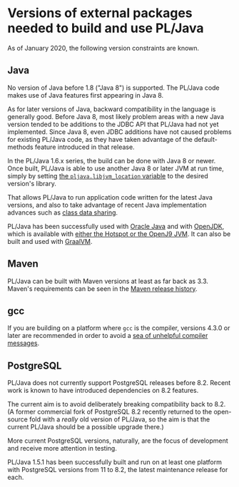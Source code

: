 # Versions of external packages needed to build and use PL/Java

As of January 2020, the following version constraints are known.

## Java

No version of Java before 1.8 ("Java 8") is supported. The PL/Java code
makes use of Java features first appearing in Java 8.

As for later versions of Java, backward compatibility in the language is
generally good. Before Java 8, most likely problem areas with a new Java
version tended to be additions to the JDBC API that PL/Java had not yet
implemented. Since Java 8, even JDBC additions have not caused problems for
existing PL/Java code, as they have taken advantage of the default-methods
feature introduced in that release.

In the PL/Java 1.6.x series, the build can be done with Java 8 or newer.
Once built, PL/Java is able to use another Java 8 or later JVM at run time,
simply by setting
[the `pljava.libjvm_location` variable][jvml] to the desired version's library.

That allows PL/Java to run application code written for the latest Java
versions, and also to take advantage of recent Java implementation advances
such as [class data sharing][cds].

PL/Java has been successfully used with [Oracle Java][orj] and with
[OpenJDK][], which is available with
[either the Hotspot or the OpenJ9 JVM][hsj9]. It can also be built and used
with [GraalVM][].

[jvml]: ../use/variables.html
[cds]:  ../install/vmoptions.html#Class_data_sharing
[orj]: https://www.oracle.com/technetwork/java/javase/downloads/index.html
[OpenJDK]: https://adoptopenjdk.net/
[hsj9]: https://www.eclipse.org/openj9/oj9_faq.html
[GraalVM]: https://www.graalvm.org/

## Maven

PL/Java can be built with Maven versions at least as far back as 3.3.
Maven's requirements can be seen in the [Maven release history][mvnhist].

[mvnhist]: https://maven.apache.org/docs/history.html

## gcc

If you are building on a platform where `gcc` is the compiler,
versions 4.3.0 or later are recommended in order to avoid a
[sea of unhelpful compiler messages][gcc35214].

[gcc35214]: https://gcc.gnu.org/bugzilla/show_bug.cgi?id=35214

## PostgreSQL

PL/Java does not currently support PostgreSQL releases before 8.2.
Recent work is known to have introduced dependencies on 8.2 features.

The current aim is to avoid deliberately breaking compatibility back
to 8.2. (A former commercial fork of PostgreSQL 8.2 recently returned
to the open-source fold with a *really* old version of PL/Java, so
the aim is that the current PL/Java should be a possible upgrade there.)

More current PostgreSQL versions, naturally, are the focus of development
and receive more attention in testing.

PL/Java 1.5.1 has been successfully built and run on at least one platform
with PostgreSQL versions from 11 to 8.2, the latest maintenance
release for each.
